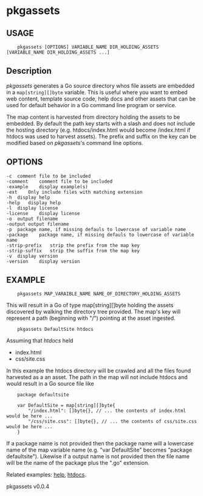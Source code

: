 
# pkgassets

## USAGE

```
    pkgassets [OPTIONS] VARIABLE_NAME DIR_HOLDING_ASSETS [VARIABLE_NAME DIR_HOLDING_ASSETS ...]
```


## Description

_pkgassets_ generates a Go source directory whos file assets are embedded in a `map[string][]byte` variable. 
This is useful where you want to embed web content, template source code, help docs and other assets that 
can be used for default behavior in a Go command line program or service. 

The map content is harvested from directory holding the assets to be embedded. By default the
path key starts with a slash and does not include the hosting directory (e.g. htdocs/index.html 
would become /index.html if htdocs was used to harvest assets). The prefix and suffix on the
key can be modified based on _pkgassets_'s command line options.

## OPTIONS 

	-c	comment file to be included
	-comment	comment file to be included
	-example	display example(s)
	-ext	Only include files with matching extension
	-h	display help
	-help	display help
	-l	display license
	-license	display license
	-o	output filename
	-output	output filename
	-p	package name, if missing defauls to lowercase of variable name
	-package	package name, if missing defauls to lowercase of variable name
	-strip-prefix	strip the prefix from the map key
	-strip-suffix	strip the suffix from the map key
	-v	display version
	-version	display version


## EXAMPLE

```
    pkgassets MAP_VARAIBLE_NAME NAME_OF_DIRECTORY_HOLDING_ASSETS
```

This will result in a Go of type map[string][]byte holding the assets discovered by walking the directory
tree provided. The map's key will represent a path (beginning with "/") pointing at the asset ingested.

```shell
    pkgassets DefaultSite htdocs
```

Assuming that _htdocs_ held

+ index.html
+ css/site.css

In this example the htdocs directory will be crawled and all the files found harvested as a an asset. The
path in the map will not include htdocs and would result in a Go source file like

```golang
    package defaultsite

    var DefaultSite = map[string][]byte{
        "/index.html": []byte{}, // ... the contents of index.html would be here ...
        "/css/site.css": []byte{}, // ... the contents of css/site.css would be here ...
    }
```

If a package name is not provided then the package name will a lowercase name of the map variable name (e.g. 
"var DefaultSite" becomes "package defaultsite"). Likewise if a output name is not provided then the file
name will be the name of the package plus the ".go" extension.

Related examples: [help](examples/help.html), [htdocs](examples/htdocs.html).

pkgassets v0.0.4

